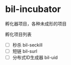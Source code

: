 # bil-incubator
孵化器项目，各种未成形的项目

孵化项目列表
- [ ] 秒杀 bil-seckill
- [ ] 短链 bil-surl
- [ ] 分布式ID生成器 bil-uid